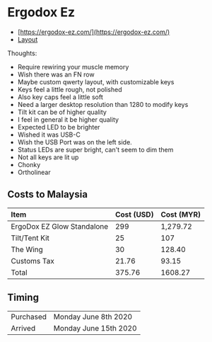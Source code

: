 # Ergodox Ez

* [https://ergodox-ez.com/](https://ergodox-ez.com/)
* [Layout ](https://configure.ergodox-ez.com/ergodox-ez/layouts/9wKPo/latest/0)

Thoughts:

* Require rewiring your muscle memory
* Wish there was an FN row
* Maybe custom qwerty layout, with customizable keys
* Keys feel a little rough, not polished
* Also key caps feel a little soft
* Need a larger desktop resolution than 1280 to modify keys
* Tilt kit can be of higher quality
* I feel in general it be higher quality
* Expected LED to be brighter
* Wished it was USB-C
* Wish the USB Port was on the left side.
* Status LEDs are super bright, can't seem to dim them
* Not all keys are lit up
* Chonky
* Ortholinear

## Costs to Malaysia

| Item | Cost \(USD\) | Cost \(MYR\) |
| :--- | :--- | :--- |
| ErgoDox EZ Glow Standalone | 299 | 1,279.72 |
| Tilt/Tent Kit | 25 | 107 |
| The Wing | 30 | 128.40 |
| Customs Tax | 21.76 | 93.15 |
| Total | 375.76 | 1608.27 |

## Timing

|  |  |
| :--- | :--- |
| Purchased | Monday June 8th 2020 |
| Arrived | Monday June 15th 2020 |

